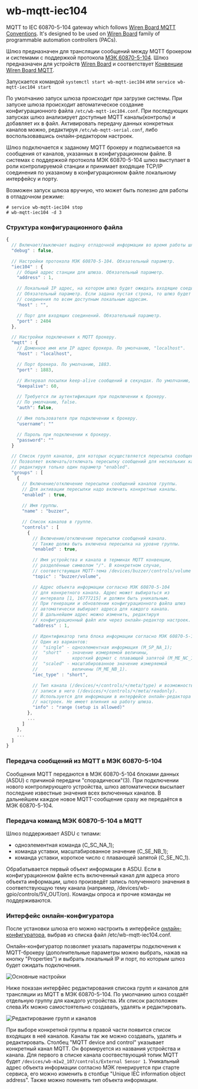 # wb-mqtt-iec104
MQTT to IEC 60870-5-104 gateway which follows [Wiren Board MQTT Conventions](https://github.com/contactless/homeui/blob/master/conventions.md).
It's designed to be used on [Wiren Board](http://contactless.ru/en/) family of programmable automation controllers (PACs).

Шлюз предназначен для трансляции сообщений между MQTT брокером и системами с поддержкой протокола [МЭК 60870-5-104](https://ru.wikipedia.org/wiki/IEC_60870-5).
Шлюз предназначен для устройств [Wiren Board](http://contactless.ru/en/) и соответствует [Конвенции Wiren Board MQTT](https://github.com/contactless/homeui/blob/master/conventions.md).

Запускается командой `systemctl start wb-mqtt-iec104` или `service wb-mqtt-iec104 start`

По умолчанию запуск шлюза происходит при загрузке системы. При запуске шлюза происходит автоматическое создание конфигурационного файла `/etc/wb-mqtt-iec104.conf`. При последующих запусках шлюз анализирует доступные MQTT каналы(контролы) и добавляет их в файл. Активировать передачу данных конкретных каналов можно, редактируя `/etc/wb-mqtt-serial.conf`, либо воспользовавшись онлайн-редактором настроек.

Шлюз подключается к заданому MQTT брокеру и подписывается на сообщения от каналов, указанных в конфигурационном файле. В системах с поддержкой протокола МЭК 60870-5-104 шлюз выступает в роли контролируемой станции и принимает входящие TCP/IP соединения по указаному в конфигурационном файле локальному интерфейсу и порту.

Возможен запуск шлюза вручную, что может быть полезно для работы в отладочном режиме:
```
# service wb-mqtt-iec104 stop
# wb-mqtt-iec104 -d 3
```

<div style="page-break-after: always;"></div>

### Структура конфигурационного файла

```javascript
{
  // Включает/выключает выдачу отладочной информации во время работы шлюза.
  "debug" : false,

  // Настройки протокола МЭК 60870-5-104. Обязательный параметр.
  "iec104" : {
    // Общий адрес станции для шлюза. Обязательный параметр.
    "address" : 1,

    // Локальный IP адрес, на котором шлюз будет ожидать входящие соединения.
    // Обязательный параметр. Если задана пустая строка, то шлюз будет ожидать 
    // соединения по всем доступным локальным адресам.
    "host" : "",

    // Порт для входящих соединений. Обязательный параметр.
    "port" : 2404
  },

  // Настройки подключения к MQTT брокеру.
  "mqtt" : {
    // Доменное имя или IP адрес брокера. По умолчанию, "localhost".
    "host" : "localhost",

    // Порт брокера. По умолчанию, 1883.
    "port" : 1883,

    // Интервал посылки keep-alive сообщений в секундах. По умолчанию, 60.
    "keepalive": 60,

    // Требуется ли аутентификация при подключении к брокеру.
    // По умолчанию, false.
    "auth": false,

    // Имя пользователя при подключении к брокеру.
    "username": ""

    // Пароль при подключении к брокеру.
    "password": ""
  }

  // Список групп каналов, для которых осуществляется пересылка сообщений.
  // Позволяет включать/отключать пересылку сообщений для нескольких каналов,
  // редактируя только один параметр "enabled".
  "groups" : [
    {
      // Включение/отключение пересылки сообщений каналов группы.
      // Для активации пересылки надо включить конкретные каналы.
      "enabled" : true,
  
      // Имя группы.
      "name" : "buzzer",

      // Список каналов в группе.
      "controls" : [
        {
          // Включение/отключение пересылки сообщений канала.
          // Также должа быть включена пересылка на уровне группы.
          "enabled" : true,

          // Имя устройства и канала в терминах MQTT конвенции,
          // разделённые символом "/". В конкретном случае,
          // соответствующая MQTT-тема /devices/buzzer/controls/volume
          "topic" : "buzzer/volume",

          // Адрес объекта информации согласно МЭК 60870-5-104
          // для конкретного канала. Адрес может выбираться из
          // интервала [1, 16777215] и должен быть уникальным.
          // При генерации и обновлении конфигурационного файла шлюз
          // автоматически выбирает адреса для каждого канала.
          // В дальнейшем адрес можно изменить, редактируя
          // конфигурационный файл или через онлайн-редактор настроек.
          "address" : 1,

          // Идентификатор типа блока информации согласно МЭК 60870-5-104
          // Один из вариантов:
          //  "single" - одноэлементная информация (М_SP_NA_1);
          //  "short"  - значение измеряемой величины, 
          //             короткий формат с плавающей запятой (М_ME_NC_1);
          //  "scaled" - масштабированное значение измеряемой
          //             величины (М_ME_NB_1).
          "iec_type" : "short",

          // Тип канала (/devices/+/controls/+/meta/type) и возможность 
          // записи в него (/devices/+/controls/+/meta/readonly).
          // Используется для информации в интерфейсе онлайн-редактора
          // настроек. Не имеет влияния на работу шлюза.
          "info" : "range (setup is allowed)"
        },
        ...
      ]
    },
    ...
  ]
}
```

<div style="page-break-after: always;"></div>

### Передача сообщений из MQTT в МЭК 60870-5-104

Сообщения MQTT передаются в МЭК 60870-5-104 блоками данных (ASDU) с причиной передачи "спорадически"(3). При подключении нового контролирующего устройства, шлюз автоматически высылает последние известные значения всех включенных каналов. В дальнейшем каждое новое MQTT-сообщение сразу же передаётся в МЭК 60870-5-104.

### Передача команд МЭК 60870-5-104 в MQTT

Шлюз поддерживает ASDU с типами:
- одноэлементная команда (C_SC_NA_1);
- команда уставки, масштабированное значение (C_SE_NB_1);
- команда уставки, короткое число с плавающей запятой (C_SE_NC_1).

Обрабатывается первый объект информации в ASDU. Если в конфигурационном файле есть включенный канал для адреса этого объекта информации, шлюз произведёт запись полученного значения в соответствующую тему канала (например, /devices/wb-gpio/controls/5V_OUT/on).
Команды опроса и прочие команды не поддерживаются.

<div style="page-break-after: always;"></div>

### Интерфейс онлайн-конфигуратора

После установки шлюза его можно настроить в интерфейсе [онлайн-конфигуратора](https://wirenboard.com/wiki/%D0%92%D0%B5%D0%B1-%D0%B8%D0%BD%D1%82%D0%B5%D1%80%D1%84%D0%B5%D0%B9%D1%81_Wiren_Board#Settings_-.3E_Configs_.28.D0.9D.D0.B0.D1.81.D1.82.D1.80.D0.BE.D0.B9.D0.BA.D0.B8_-.3E_.D0.9A.D0.BE.D0.BD.D1.84.D0.B8.D0.B3.D1.83.D1.80.D0.B8.D1.80.D0.BE.D0.B2.D0.B0.D0.BD.D0.B8.D0.B5.29), выбрав из списка файл /etc/wb-mqtt-iec104.conf.

Онлайн-конфигуратор позволяет указать параметры подключения к MQTT-брокеру (дополнительные параметры можно выбрать, нажав на кнопку "Properties") и выбрать локальный IP и порт, по которым шлюз будет ожидать подключения.

![Основные настройки](docs/image1.png)

Ниже показан интерфйес редактирования списока групп и каналов для трансляции из MQTT в МЭК 60870-5-104. По умолчанию шлюз создаёт отдельную группу для каждого устройства. Их список расположен слева.Их можно самостоятельно создавать, удалять и редактировать.

![Редактирование групп и каналов](docs/image2.png)

При выборе конкретной группы в правой части появится список входящих в неё каналов. Каналы так же можно создавать, удалять и редактировать. Столбец "MQTT device and control" указывает конкретный канал MQTT. Он формируется из названия устройства и канала. Для первого в списке канала соотвествующий топик MQTT будет `/devices/wb-m1w2_107/controls/External Sensor 1`. Уникальный адрес объекта информации согласно МЭК генерируется при старте сервиса, его можно изменить в столбце "Unique IEC information object address". Также можно поменять тип объекта информации.
